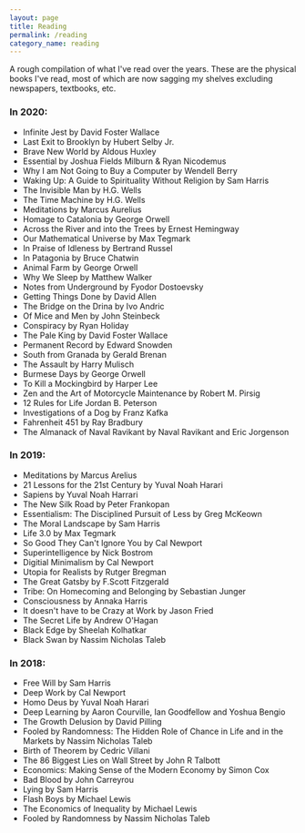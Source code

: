 ```yaml
---
layout: page
title: Reading
permalink: /reading
category_name: reading
---
```


A rough compilation of what I've read over the years. These are the physical books I've read, most of which are now sagging my shelves excluding newspapers, textbooks, etc.

### In 2020:
 - Infinite Jest by David Foster Wallace
 - Last Exit to Brooklyn by Hubert Selby Jr.
 - Brave New World by Aldous Huxley
 - Essential by Joshua Fields Milburn & Ryan Nicodemus
 - Why I am Not Going to Buy a Computer by Wendell Berry
 - Waking Up: A Guide to Spirituality Without Religion by Sam Harris
 - The Invisible Man by H.G. Wells
 - The Time Machine by H.G. Wells
 - Meditations by Marcus Aurelius
 - Homage to Catalonia by George Orwell
 - Across the River and into the Trees by Ernest Hemingway
 - Our Mathematical Universe by Max Tegmark
 - In Praise of Idleness by Bertrand Russel
 - In Patagonia by Bruce Chatwin
 - Animal Farm by George Orwell
 - Why We Sleep by Matthew Walker
 - Notes from Underground by Fyodor Dostoevsky
 - Getting Things Done by David Allen
 - The Bridge on the Drina by Ivo Andric
 - Of Mice and Men by John Steinbeck
 - Conspiracy by Ryan Holiday
 - The Pale King by David Foster Wallace
 - Permanent Record by Edward Snowden
 - South from Granada by Gerald Brenan
 - The Assault by Harry Mulisch
 - Burmese Days by George Orwell
 - To Kill a Mockingbird by Harper Lee
 - Zen and the Art of Motorcycle Maintenance by Robert M. Pirsig
 - 12 Rules for Life Jordan B. Peterson
 - Investigations of a Dog by Franz Kafka
 - Fahrenheit 451 by Ray Bradbury
 - The Almanack of Naval Ravikant by Naval Ravikant and Eric Jorgenson

### In 2019:
- Meditations by Marcus Arelius
- 21 Lessons for the 21st Century by Yuval Noah Harari
- Sapiens by Yuval Noah Harrari
- The New Silk Road by Peter Frankopan
- Essentialism: The Disciplined Pursuit of Less by Greg McKeown
- The Moral Landscape by Sam Harris
- Life 3.0 by Max Tegmark
- So Good They Can't Ignore You by Cal Newport
- Superintelligence by Nick Bostrom
- Digitial Minimalism by Cal Newport
- Utopia for Realists by Rutger Bregman
- The Great Gatsby by F.Scott Fitzgerald
- Tribe: On Homecoming and Belonging by Sebastian Junger
- Consciousness by Annaka Harris
- It doesn't have to be Crazy at Work by Jason Fried
- The Secret Life by Andrew O'Hagan
- Black Edge by Sheelah Kolhatkar
- Black Swan by Nassim Nicholas Taleb

### In 2018:
- Free Will by Sam Harris
- Deep Work by Cal Newport
- Homo Deus by Yuval Noah Harari
- Deep Learning by Aaron Courville, Ian Goodfellow and Yoshua Bengio
- The Growth Delusion by David Pilling
- Fooled by Randomness: The Hidden Role of Chance in Life and in the Markets by Nassim Nicholas Taleb
- Birth of Theorem by Cedric Villani
- The 86 Biggest Lies on Wall Street by John R Talbott
- Economics: Making Sense of the Modern Economy by Simon Cox
- Bad Blood by John Carreyrou
- Lying by Sam Harris
- Flash Boys by Michael Lewis
- The Economics of Inequality by Michael Lewis
- Fooled by Randomness by Nassim Nicholas Taleb

